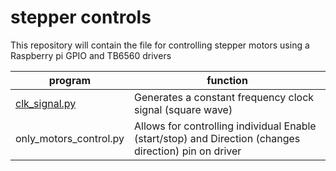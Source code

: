 # stepper controls

This repository will contain the file for controlling stepper motors using a Raspberry pi GPIO and TB6560 drivers

|program|function|
|---|---|
|[clk_signal.py](https://github.com/kelvinutp/stepper-control/blob/main/clock_signal.py)|Generates a constant frequency clock signal (square wave)|
|only_motors_control.py|Allows for controlling individual Enable (start/stop) and Direction (changes direction) pin on driver|
